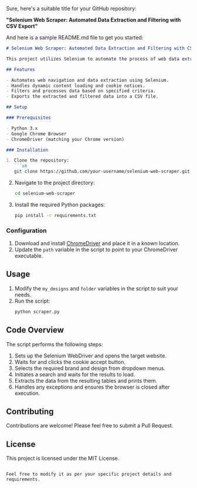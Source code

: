 Sure, here's a suitable title for your GitHub repository:

**"Selenium Web Scraper: Automated Data Extraction and Filtering with CSV Export"**

And here is a sample README.md file to get you started:

```markdown
# Selenium Web Scraper: Automated Data Extraction and Filtering with CSV Export

This project utilizes Selenium to automate the process of web data extraction, filtering, and storage in a CSV file. The script navigates through a specified website, interacts with various elements to filter data, and captures the required information for further use.

## Features

- Automates web navigation and data extraction using Selenium.
- Handles dynamic content loading and cookie notices.
- Filters and processes data based on specified criteria.
- Exports the extracted and filtered data into a CSV file.

## Setup

### Prerequisites

- Python 3.x
- Google Chrome Browser
- ChromeDriver (matching your Chrome version)

### Installation

1. Clone the repository:
   ```sh
   git clone https://github.com/your-username/selenium-web-scraper.git
   ```
2. Navigate to the project directory:
   ```sh
   cd selenium-web-scraper
   ```
3. Install the required Python packages:
   ```sh
   pip install -r requirements.txt
   ```

### Configuration

1. Download and install [ChromeDriver](https://sites.google.com/a/chromium.org/chromedriver/downloads) and place it in a known location.
2. Update the `path` variable in the script to point to your ChromeDriver executable.

## Usage

1. Modify the `my_designs` and `folder` variables in the script to suit your needs.
2. Run the script:
   ```sh
   python scraper.py
   ```

## Code Overview

The script performs the following steps:

1. Sets up the Selenium WebDriver and opens the target website.
2. Waits for and clicks the cookie accept button.
3. Selects the required brand and design from dropdown menus.
4. Initiates a search and waits for the results to load.
5. Extracts the data from the resulting tables and prints them.
6. Handles any exceptions and ensures the browser is closed after execution.

## Contributing

Contributions are welcome! Please feel free to submit a Pull Request.

## License

This project is licensed under the MIT License.
```

Feel free to modify it as per your specific project details and requirements.
